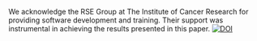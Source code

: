 We acknowledge the RSE Group at The Institute of Cancer Research for providing software development and training. Their support was instrumental in achieving the results presented in this paper.  [![DOI](https://zenodo.org/badge/755024489.svg)](https://zenodo.org/doi/10.5281/zenodo.10638989) 
